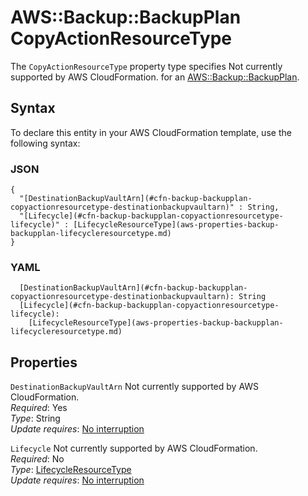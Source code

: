 # AWS::Backup::BackupPlan CopyActionResourceType<a name="aws-properties-backup-backupplan-copyactionresourcetype"></a>

<a name="aws-properties-backup-backupplan-copyactionresourcetype-description"></a>The `CopyActionResourceType` property type specifies Not currently supported by AWS CloudFormation\. for an [AWS::Backup::BackupPlan](aws-resource-backup-backupplan.md)\.

## Syntax<a name="aws-properties-backup-backupplan-copyactionresourcetype-syntax"></a>

To declare this entity in your AWS CloudFormation template, use the following syntax:

### JSON<a name="aws-properties-backup-backupplan-copyactionresourcetype-syntax.json"></a>

```
{
  "[DestinationBackupVaultArn](#cfn-backup-backupplan-copyactionresourcetype-destinationbackupvaultarn)" : String,
  "[Lifecycle](#cfn-backup-backupplan-copyactionresourcetype-lifecycle)" : [LifecycleResourceType](aws-properties-backup-backupplan-lifecycleresourcetype.md)
}
```

### YAML<a name="aws-properties-backup-backupplan-copyactionresourcetype-syntax.yaml"></a>

```
  [DestinationBackupVaultArn](#cfn-backup-backupplan-copyactionresourcetype-destinationbackupvaultarn): String
  [Lifecycle](#cfn-backup-backupplan-copyactionresourcetype-lifecycle): 
    [LifecycleResourceType](aws-properties-backup-backupplan-lifecycleresourcetype.md)
```

## Properties<a name="aws-properties-backup-backupplan-copyactionresourcetype-properties"></a>

`DestinationBackupVaultArn`  <a name="cfn-backup-backupplan-copyactionresourcetype-destinationbackupvaultarn"></a>
Not currently supported by AWS CloudFormation\.  
*Required*: Yes  
*Type*: String  
*Update requires*: [No interruption](https://docs.aws.amazon.com/AWSCloudFormation/latest/UserGuide/using-cfn-updating-stacks-update-behaviors.html#update-no-interrupt)

`Lifecycle`  <a name="cfn-backup-backupplan-copyactionresourcetype-lifecycle"></a>
Not currently supported by AWS CloudFormation\.  
*Required*: No  
*Type*: [LifecycleResourceType](aws-properties-backup-backupplan-lifecycleresourcetype.md)  
*Update requires*: [No interruption](https://docs.aws.amazon.com/AWSCloudFormation/latest/UserGuide/using-cfn-updating-stacks-update-behaviors.html#update-no-interrupt)